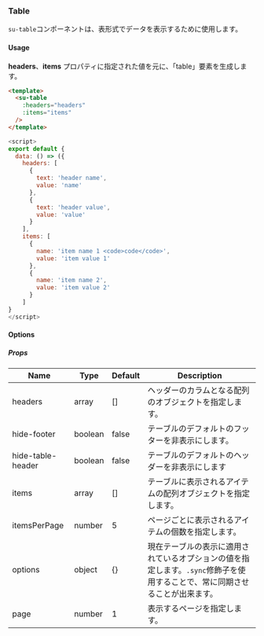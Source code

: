 ### Table

`su-table`コンポーネントは、表形式でデータを表示するために使用します。

<su-divider class="mb-8" />

#### Usage

**headers**、**items** プロパティに指定された値を元に、「table」要素を生成します。

```html
<template>
  <su-table
    :headers="headers"
    :items="items"
  />
</template>
```

```js
<script>
export default {
  data: () => ({
    headers: [
      {
        text: 'header name',
        value: 'name'
      },
      {
        text: 'header value',
        value: 'value'
      }
    ],
    items: [
      {
        name: 'item name 1 <code>code</code>',
        value: 'item value 1'
      },
      {
        name: 'item name 2',
        value: 'item value 2'
      }
    ]
}
</script>
```

#### Options

<sample class="mb-4" />

##### Props

|Name|Type|Default|Description|
|----|----|-------|-----------|
|headers|array|[]|ヘッダーのカラムとなる配列のオブジェクトを指定します。|
|hide-footer|boolean|false|テーブルのデフォルトのフッターを非表示にします。|
|hide-table-header|boolean|false|テーブルのデフォルトのヘッダーを非表示にします|
|items|array|[]|テーブルに表示されるアイテムの配列オブジェクトを指定します。|
|itemsPerPage|number|5|ページごとに表示されるアイテムの個数を指定します。|
|options|object|\{\}|現在テーブルの表示に適用されているオプションの値を指定します。`.sync`修飾子を使用することで、常に同期させることが出来ます。|
|page|number|1|表示するページを指定します。|